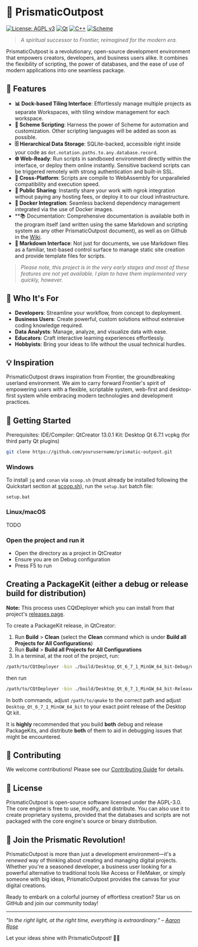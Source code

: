 # 🌈 PrismaticOutpost

[![License: AGPL v3](https://img.shields.io/badge/License-AGPL%20v3-blue.svg)](https://www.gnu.org/licenses/agpl-3.0)
[![Qt](https://img.shields.io/badge/Qt-5.15%2B-green.svg)](https://www.qt.io)
[![C++](https://img.shields.io/badge/C%2B%2B-17-blue.svg)](https://en.cppreference.com/w/cpp/17)
[![Scheme](https://img.shields.io/badge/Scheme-R7RS-orange.svg)](https://small.r7rs.org/)

> *A spiritual successor to Frontier, reimagined for the modern era.*

PrismaticOutpost is a revolutionary, open-source development environment that empowers creators, developers, and business users alike.
It combines the flexibility of scripting, the power of databases, and the ease of use of modern applications into one seamless package.

## 🌟 Features

- **📊 Dock-based Tiling Interface**: Effortlessly manage multiple projects as separate Workspaces, with tiling window management for each workspace.
- **🚀 Scheme Scripting**: Harness the power of Scheme for automation and customization. Other scripting languages will be added as soon as possible.
- **🗄️ Hierarchical Data Storage**: SQLite-backed, accessible right inside your code as `dot.notation.paths.to.any.database.record`.
- **🌐 Web-Ready**: Run scripts in sandboxed environment directly within the interface, or deploy them online instantly. Sensitive backend scripts can be triggered remotely with strong authentication and built-in SSL.
- **🔄 Cross-Platform**: Scripts are compile to WebAssembly for unparalleled compatibility and execution speed.
- **🔗 Public Sharing**: Instantly share your work with ngrok integration without paying any hosting fees, or deploy it to our cloud infrastructure.
- **🐳 Docker Integration**: Seamless backend dependency management integrated via the use of Docker images.
- **📚 Documentation: Comprehensive documentation is available both in the program itself (and written using the same Markdown and scripting system as any other PrismaticOutpost document), as well as on Github in the [Wiki](https://github.com/mindfulvector/prismatic-outpost/wiki).
- **📝 Markdown Interface**: Not just for documents, we use Markdown files as a familiar, text-based control surface to manage static site creation and provide template files for scripts.

> *Please note, this project is in the very early stages and most of these features are not yet available. I plan to have them implemented very
quickly, however.*

## 🎯 Who It's For

- **Developers**: Streamline your workflow, from concept to deployment.
- **Business Users**: Create powerful, custom solutions without extensive coding knowledge required.
- **Data Analysts**: Manage, analyze, and visualize data with ease.
- **Educators**: Craft interactive learning experiences effortlessly.
- **Hobbyists**: Bring your ideas to life without the usual technical hurdles.

## 💡 Inspiration

PrismaticOutpost draws inspiration from Frontier, the groundbreaking userland environment. We aim to carry forward Frontier's
spirit of empowering users with a flexible, scriptable system, web-first and desktop-first system while embracing modern
technologies and development practices.

## 🚀 Getting Started

Prerequisites:
IDE/Compiler: QtCreator 13.0.1
Kit: Desktop Qt 6.7.1
vcpkg (for third party Qt plugins)

```bash
git clone https://github.com/yourusername/prismatic-outpost.git
```

### Windows
To install `jq` and `conan` via `scoop.sh` (must already be installed following the Quickstart section at [scoop.sh](https://scoop.sh/#/)), run the `setup.bat` batch file:
```batch
setup.bat
```

### Linux/macOS
TODO

### Open the project and run it
* Open the directory as a project in QtCreator
* Ensure you are on Debug configuration
* Press F5 to run 


## Creating a PackageKit (either a debug or release build for distribution)
**Note:** This process uses CQtDeployer which you can install from that project's [releases page](https://github.com/QuasarApp/CQtDeployer/releases/tag/v1.6.2365).

To create a PackageKit release, in QtCreator:
1. Run **Build** > **Clean** (select the **Clean** command which is under __Build all Projects for All Configurations__)
2. Run **Build** > **Build all Projects for All Configurations**
3. In a terminal, at the root of the project, run:

```bash
/path/to/CQtDeployer -bin ./build/Desktop_Qt_6_7_1_MinGW_64_bit-Debug/debug/ -qmake /path/to/qmake -targetDir DistributionKit -verbose 3 -debug
```

then run
```bash
/path/to/CQtDeployer -bin ./build/Desktop_Qt_6_7_1_MinGW_64_bit-Release/release/ -qmake /path/to/qmake -targetDir DistributionKit -verbose 3 -debug
```

In both commands, adjust `/path/to/qmake` to the correct path and adjust `Desktop_Qt_6_7_1_MinGW_64_bit` to your exact point release of the Desktop Qt kit.

It is **highly** recommended that you build **both** debug and release PackageKits, and distribute **both** of them to aid in debugging issues that might be encountered.


## 🤝 Contributing

We welcome contributions! Please see our [Contributing Guide](CONTRIBUTING.md) for details.

## 📄 License

PrismaticOutpost is open-source software licensed under the AGPL-3.0. The core engine is free to use, modify, and distribute.
You can also use it to create proprietary systems, provided that the databases and scripts are not packaged with the core
engine's source or binary distribution.

## 🌈 Join the Prismatic Revolution!

PrismaticOutpost is more than just a development environment—it's a *renewed* way of thinking about creating and managing digital
projects. Whether you're a seasoned developer, a business user looking for a powerful alternative to traditional tools like
Access or FileMaker, or simply someone with big ideas, PrismaticOutpost provides the canvas for your digital creations.

Ready to embark on a colorful journey of effortless creation? Star us on GitHub and join our community today!

---

*"In the right light, at the right time, everything is extraordinary." – [Aaron Rose](https://www.azquotes.com/author/38383-Aaron_Rose)*

Let your ideas shine with PrismaticOutpost! 🌈✨
